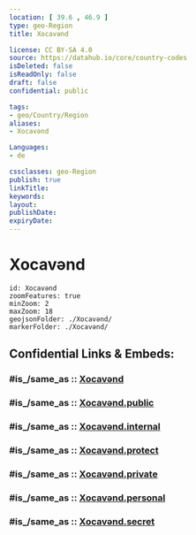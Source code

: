 ```yaml
---
location: [ 39.6 , 46.9 ] 
type: geo-Region
title: Xocavənd

license: CC BY-SA 4.0
source: https://datahub.io/core/country-codes
isDeleted: false
isReadOnly: false
draft: false
confidential: public

tags:
- geo/Country/Region
aliases:
- Xocavənd

Languages:
- de

cssclasses: geo-Region
publish: true
linkTitle: 
keywords: 
layout: 
publishDate: 
expiryDate: 
---
```


# Xocavənd

```leaflet
id: Xocavənd
zoomFeatures: true 
minZoom: 2 
maxZoom: 18
geojsonFolder: ./Xocavənd/
markerFolder: ./Xocavənd/
```


## Confidential Links & Embeds: 

### #is_/same_as :: [Xocavənd](/_Standards/Earth/Continent/Asia/Asia~North~West/Azerbaijan/Armenian_Enclaves/Nagorno-Karabakh/Xocavənd.md) 

### #is_/same_as :: [Xocavənd.public](/_public/Earth/Continent/Asia/Asia~North~West/Azerbaijan/Armenian_Enclaves/Nagorno-Karabakh/Xocavənd.public.md) 

### #is_/same_as :: [Xocavənd.internal](/_internal/Earth/Continent/Asia/Asia~North~West/Azerbaijan/Armenian_Enclaves/Nagorno-Karabakh/Xocavənd.internal.md) 

### #is_/same_as :: [Xocavənd.protect](/_protect/Earth/Continent/Asia/Asia~North~West/Azerbaijan/Armenian_Enclaves/Nagorno-Karabakh/Xocavənd.protect.md) 

### #is_/same_as :: [Xocavənd.private](/_private/Earth/Continent/Asia/Asia~North~West/Azerbaijan/Armenian_Enclaves/Nagorno-Karabakh/Xocavənd.private.md) 

### #is_/same_as :: [Xocavənd.personal](/_personal/Earth/Continent/Asia/Asia~North~West/Azerbaijan/Armenian_Enclaves/Nagorno-Karabakh/Xocavənd.personal.md) 

### #is_/same_as :: [Xocavənd.secret](/_secret/Earth/Continent/Asia/Asia~North~West/Azerbaijan/Armenian_Enclaves/Nagorno-Karabakh/Xocavənd.secret.md)

